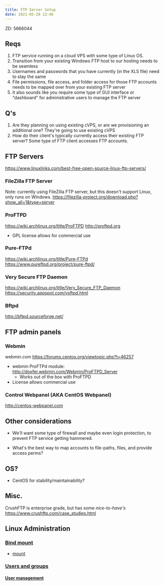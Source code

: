 ```yaml
---
title: FTP Server Setup
date: 2021-05-20 12:46
---
```


ZD: 5666044

## Reqs

1. FTP service running on a cloud VPS with some type of Linux OS.
2. Transition from your existing Windows FTP host to our hosting needs to be
	 seamless
3. Usernames and passwords that you have currently (in the XLS file) need to
	 stay the same
4. File permissions, file access, and folder access for those FTP accounts needs
	 to be mapped over from your existing FTP server
5. It also sounds like you require some type of GUI interface or "dashboard" for
	 administrative users to manage the FTP server


## Q's

1. Are they planning on using existing cVPS, or are we provisioning an
	 additional one?
	 They're going to use existing cVPS
3. How do their client's typically currently access their existing FTP server?
	 Some type of FTP client accesses FTP accounts. 

## FTP Servers

https://www.linuxlinks.com/best-free-open-source-linux-ftp-servers/

### FileZilla FTP Server

Note: currently using FileZilla FTP server, but this doesn't support Linux, only runs on Windows.
https://filezilla-project.org/download.php?show_all=1&type=server

### ProFTPD

https://wiki.archlinux.org/title/ProFTPD
http://proftpd.org
* GPL license allows for commercial use

### Pure-FTPd

https://wiki.archlinux.org/title/Pure-FTPd
https://www.pureftpd.org/project/pure-ftpd/

### Very Secure FTP Daemon

https://wiki.archlinux.org/title/Very_Secure_FTP_Daemon
https://security.appspot.com/vsftpd.html

### Bftpd
http://bftpd.sourceforge.net/

## FTP admin panels

### Webmin

webmin.com
https://forums.centos.org/viewtopic.php?t=46257
* webmin ProFTPd module: http://doxfer.webmin.com/Webmin/ProFTPD_Server
	+ Works out of the box with ProFTPD
* License allows commercial use

### Control Webpanel (AKA CentOS Webpanel)

http://centos-webpanel.com


## Other considerations

* We'll want some type of firewall and maybe even login protection, to prevent
	FTP service getting hammered.
	
* What's the best way to map accounts to file-paths, files, and provide access
	perms?

## OS?

* CentOS for stability/maintainability?

## Misc.

CrushFTP is enterprise grade, but has some _nice-to-have's_
https://www.crushftp.com/case_studies.html

## Linux Administration

### [Bind mount](2021-06-23--10-41-54Z--bind_mount.md)

* [mount](2021-06-10--11-33-47Z--mount.md)

### [Users and groups](2021-06-23--14-27-42Z--users_and_groups.md)
#### [User management](20210623143339-users-groups.md)





